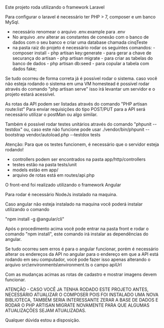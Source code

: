 Este projeto roda utilizando o framework Laravel 

Para configurar o laravel é necessário ter PHP > 7, composer e um banco MySql.

- necessário renomear o arquivo .env.example para .env
- No arquivo .env alterar as constantes de conexão com o banco de dados com o seu banco e criar uma database chamada cinqTeste
- na pasta raiz do projeto é necessário rodar os seguintes comandos:
        - composer install
        - php artisan key:generate - para gerar a chave de securança do artisan
        - php artisan migrate - para criar as tabelas do banco de dados
        - php artisan db:seed - para copular a tabela com dados fake;

Se tudo ocorreu de forma correta já é possível rodar o sistema.
caso você não esteja rodando o sistema em uma VM homestead é possível rodar através do comando 
"php artisan serve" isso irá levantar um servidor e o projeto estará acessível.

As rotas da API podem ser listadas através do comando "PHP artisan route:list"
Para enviar requisições do tipo POST/PUT para a API será necessário utilizar o postMan ou algo similar.

Também é possível rodar testes unitários através do comando "phpunit --testdox" ou, caso este não funcione pode usar  ./vendor/bin/phpunit --bootstrap vendor/autoload.php --testdox tests

Atenção: Para que os testes funcionem, é necessário que o servidor esteja rodando!

* controllers podem ser encontrados na pasta app/http/controllers
* testes estão na pasta tests/unit
* models estão em app/
* arquivo de rotas está em routes/api.php 


O front-end foi realizado utilizando o framework Angular

Para rodar é necessário NodeJs instalado na maquina.

Caso angular não esteja instalado na maquina você poderá instalar utilizando o comando 

"npm install -g @angular/cli"

Após o procedimento acima você pode entrar na pasta front e rodar o comando "npm install", este comando irá instalar as dependências do angular.

Se tudo ocorreu sem erros é para o angular funcionar, porém é necessário alterar os endereços da API no angular para o endereço em que a API está rodando em seu computador, você pode fazer isso apenas alterando o arquivo src\environments\environment.ts o campo apiUrl

Com as mudanças acimas as rotas de cadastro e mostrar imagens devem funcionar.


ATENÇÃO - CASO VOCÊ JA TENHA RODADO ESTE PROJETO ANTES, NECESSÁRIO ATUALIZAR O COMPOSER POIS FOI INSTALADO UMA NOVA BIBLIOTECA, TAMBÉM SERIA INTERESSANTE ZERAR A BASE DE DADOS E RODAR O PHP ARTISAN MIGRATE NOVAMENTE PARA QUE ALGUMAS ATUALIZAÇÕES SEJAM ATUALIZADAS.

Qualquer dúvida estou a disposição.